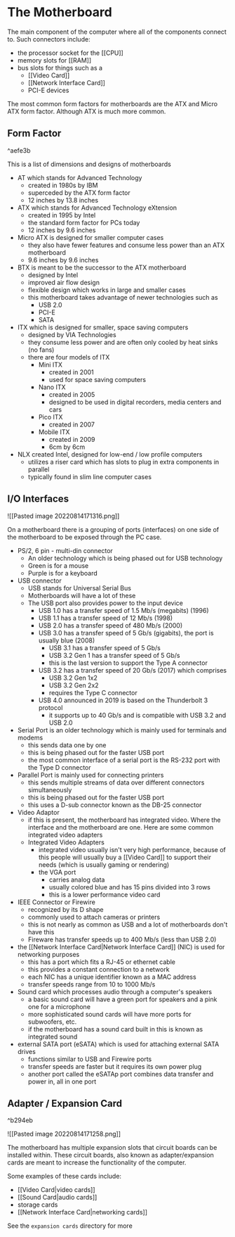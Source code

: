 # The Motherboard

The main component of the computer where all of the components connect to. Such connectors include:

- the processor socket for the [[CPU]]
- memory slots for [[RAM]]
- bus slots for things such as a
	- [[Video Card]]
	- [[Network Interface Card]]
	- PCI-E devices

The most common form factors for motherboards are the ATX and Micro ATX form factor. Although ATX is much more common.

## Form Factor

^aefe3b

This is a list of dimensions and designs of motherboards

- AT which stands for Advanced Technology
	- created in 1980s by IBM
	- superceded by the ATX form factor
	- 12 inches by 13.8 inches
- ATX which stands for Advanced Technology eXtension
	- created in 1995 by Intel
	- the standard form factor for PCs today
	- 12 inches by 9.6 inches
- Micro ATX is designed for smaller computer cases
	- they also have fewer features and consume less power than an ATX motherboard
	- 9.6 inches by 9.6 inches
- BTX is meant to be the successor to the ATX motherboard
	- designed by Intel
	- improved air flow design
	- flexible design which works in large and smaller cases
	- this motherboard takes advantage of newer technologies such as
		- USB 2.0
		- PCI-E
		- SATA
- ITX which is designed for smaller, space saving computers
	- designed by VIA Technologies
	- they consume less power and are often only cooled by heat sinks (no fans)
	- there are four models of ITX
		- Mini ITX
			- created in 2001
			- used for space saving computers
		- Nano ITX
			- created in 2005
			- designed to be used in digital recorders, media centers and cars
		- Pico ITX
			- created in 2007
		- Mobile ITX
			- created in 2009
			- 6cm by 6cm
- NLX created Intel, designed for low-end / low profile computers
	- utilizes a riser card which has slots to plug in extra components in parallel
	- typically found in slim line computer cases

## I/O Interfaces

![[Pasted image 20220814171316.png]]

On a motherboard there is a grouping of ports (interfaces) on one side of the motherboard to be exposed through the PC case.

- PS/2, 6 pin - multi-din connector
	- An older technology which is being phased out for USB technology
	- Green is for a mouse
	- Purple is for a keyboard
- USB connector
	- USB stands for Universal Serial Bus
	- Motherboards will have a lot of these
	- The USB port also provides power to the input device
		- USB 1.0 has a transfer speed of 1.5 Mb/s (megabits) (1996)
		- USB 1.1 has a transfer speed of 12 Mb/s (1998)
		- USB 2.0 has a transfer speed of 480 Mb/s (2000)
		- USB 3.0 has a transfer speed of 5 Gb/s (gigabits), the port is usually blue (2008)
			- USB 3.1 has a transfer speed of 5 Gb/s
			- USB 3.2 Gen 1 has a transfer speed of 5 Gb/s
			- this is the last version to support the Type A connector
		- USB 3.2 has a transfer speed of 20 Gb/s (2017) which comprises
			- USB 3.2 Gen 1x2
			- USB 3.2 Gen 2x2
			- requires the Type C connector
		- USB 4.0 announced in 2019 is based on the Thunderbolt 3 protocol
			- it supports up to 40 Gb/s and is compatible with USB 3.2 and USB 2.0
- Serial Port is an older technology which is mainly used for terminals and modems
	- this sends data one by one
	- this is being phased out for the faster USB port
	- the most common interface of a serial port is the RS-232 port with the Type D connector
- Parallel Port is mainly used for connecting printers
	- this sends multiple streams of data over different connectors simultaneously
	- this is being phased out for the faster USB port
	- this uses a D-sub connector known as the DB-25 connector
- Video Adaptor 
	- if this is present, the motherboard has integrated video. Where the interface and the motherboard are one. Here are some common integrated video adapters
	- Integrated Video Adapters
		- integrated video usually isn't very high performance, because of this people will usually buy a [[Video Card]] to support their needs (which is usually gaming or rendering)
		- the VGA port 
			- carries analog data
			- usually colored blue and has 15 pins divided into 3 rows
			- this is a lower performance video card
- IEEE Connector or Firewire
	- recognized by its D shape
	- commonly used to attach cameras or printers
	- this is not nearly as common as USB and a lot of motherboards don't have this
	- Fireware has transfer speeds up to 400 Mb/s (less than USB 2.0)
- the [[Network Interface Card|Network Interface Card]] (NIC) is used for networking purposes
	- this has a port which fits a RJ-45 or ethernet cable
	- this provides a constant connection to a network
	- each NIC has a unique identifier known as a MAC address
	- transfer speeds range from 10 to 1000 Mb/s
- Sound card which processes audio through a computer's speakers
	- a basic sound card will have a green port for speakers and a pink one for a microphone
	- more sophisticated sound cards will have more ports for subwoofers, etc.
	- if the motherboard has a sound card built in this is known as integrated sound
- external SATA port (eSATA) which is used for attaching external SATA drives
	- functions similar to USB and Firewire ports
	- transfer speeds are faster but it requires its own power plug
	- another port called the eSATAp port combines data transfer and power in, all in one port

## Adapter / Expansion Card

^b294eb

![[Pasted image 20220814171258.png]]

The motherboard has multiple expansion slots that circuit boards can be installed within. These circuit boards, also known as adapter/expansion cards are meant to increase the functionality of the computer.

Some examples of these cards include:

- [[Video Card|video cards]]
- [[Sound Card|audio cards]]
- storage cards
- [[Network Interface Card|networking cards]]

See the `expansion cards` directory for more